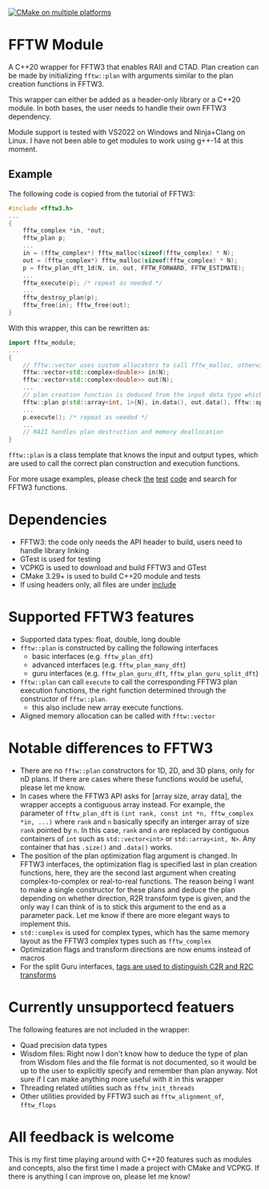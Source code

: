 [![CMake on multiple platforms](https://github.com/wukunlinc/fftw_module/actions/workflows/cmake-multi-platform.yml/badge.svg)](https://github.com/wukunlinc/fftw_module/actions/workflows/cmake-multi-platform.yml)

# FFTW Module #
A C++20 wrapper for FFTW3 that enables RAII and CTAD. Plan creation can be made by initializing `fftw::plan` with arguments similar to the plan creation functions in FFTW3.

This wrapper can either be added as a header-only library or a C++20 module. In both bases, the user needs to handle their own FFTW3 dependency.

Module support is tested with VS2022 on Windows and Ninja+Clang on Linux. I have not been able to get modules to work using g++-14 at this moment.

## Example ##
The following code is copied from the tutorial of FFTW3:
```cpp
#include <fftw3.h>
...
{
    fftw_complex *in, *out;
    fftw_plan p;
    ...
    in = (fftw_complex*) fftw_malloc(sizeof(fftw_complex) * N);
    out = (fftw_complex*) fftw_malloc(sizeof(fftw_complex) * N);
    p = fftw_plan_dft_1d(N, in, out, FFTW_FORWARD, FFTW_ESTIMATE);
    ...
    fftw_execute(p); /* repeat as needed */
    ...
    fftw_destroy_plan(p);
    fftw_free(in); fftw_free(out);
}
```
With this wrapper, this can be rewritten as:
```cpp
import fftw_module;
...
{
    // fftw::vector uses custom allocators to call fftw_malloc, otherwise same as std::vector
    fftw::vector<std::complex<double>> in(N);   
    fftw::vector<std::complex<double>> out(N);
    ...
    // plan creation function is deduced from the input data type which is similar to the input used in the fftw3 API
    fftw::plan p(std::array<int, 1>{N}, in.data(), out.data(), fftw::optimization::estimate, fftw::direction::forward);
    ...
    p.execute(); /* repeat as needed */
    ...
    // RAII handles plan destruction and memory deallocation
}
```
`fftw::plan` is a class template that knows the input and output types, which are used to call the correct plan construction and execution functions.

For more usage examples, please check [the](tests/fftw_tests.cpp) [test](tests/fftwf_tests.cpp) [code](tests/fftwl_tests.cpp) and search for FFTW3 functions.

# Dependencies #
- FFTW3: the code only needs the API header to build, users need to handle library linking
- GTest is used for testing
- VCPKG is used to download and build FFTW3 and GTest
- CMake 3.29+ is used to build C++20 module and tests
- If using headers only, all files are under [include](include)

# Supported FFTW3 features #
- Supported data types: float, double, long double
- `fftw::plan` is constructed by calling the following interfaces
    - basic interfaces (e.g. `fftw_plan_dft`)
    - advanced interfaces (e.g. `fftw_plan_many_dft`)
    - guru interfaces (e.g. `fftw_plan_guru_dft`, `fftw_plan_guru_split_dft`)
- `fftw::plan` can call `execute` to call the corresponding FFTW3 plan execution functions, the right function determined through the constructor of `fftw::plan`. 
    - this also include new array execute functions.
- Aligned memory allocation can be called with `fftw::vector`

# Notable differences to FFTW3 #
- There are no `fftw::plan` constructors for 1D, 2D, and 3D plans, only for nD plans. If there are cases where these functions would be useful, please let me know.
- In cases where the FFTW3 API asks for [array size, array data], the wrapper accepts a contiguous array instead. For example, the parameter of  `fftw_plan_dft` is `(int rank, const int *n, fftw_complex *in, ...)` where `rank` and `n` basically specify an interger array of size `rank` pointed by `n`. In this case, `rank` and `n` are replaced by contiguous containers of `int` such as `std::vector<int>` or `std::array<int, N>`. Any container that has `.size()` and `.data()` works.
- The position of the plan optimization flag argument is changed. In FFTW3 interfaces, the optimization flag is  specified last in plan creation functions, here, they are the second last argument when creating complex-to-complex or real-to-real functions. The reason being I want to make a single constructor for these plans and deduce the plan depending on whether direction, R2R transform type is given, and the only way I can think of is to stick this argument to the end as a parameter pack. Let me know if there are more elegant ways to implement this.
- `std::complex` is used for complex types, which has the same memory layout as the FFTW3 complex types such as `fftw_complex`
- Optimization flags and transform directions are now enums instead of macros
- For the split Guru interfaces, [tags are used to distinguish C2R and R2C transforms](https://github.com/wukunlinc/fftw_module/blob/e33b268202bc85e41b807ffbaf6e704f22ca6ff7/tests/fftw_tests.cpp#L344)

# Currently unsupportecd featuers #
The following features are not included in the wrapper:
- Quad precision data types
- Wisdom files: Right now I don't know how to deduce the type of plan from Wisdom files and the file format is not documented, so it would be up to the user to explicitly specify and remember than plan anyway. Not sure if I can make anything more useful with it in this wrapper
- Threading related utilities such as `fftw_init_threads`
- Other utilities provided by FFTW3 such as `fftw_alignment_of`, `fftw_flops`

# All feedback is welcome #
This is my first time playing around with C++20 features such as modules and concepts, also the first time I made a project with CMake and VCPKG. If there is anything I can improve on, please let me know!
